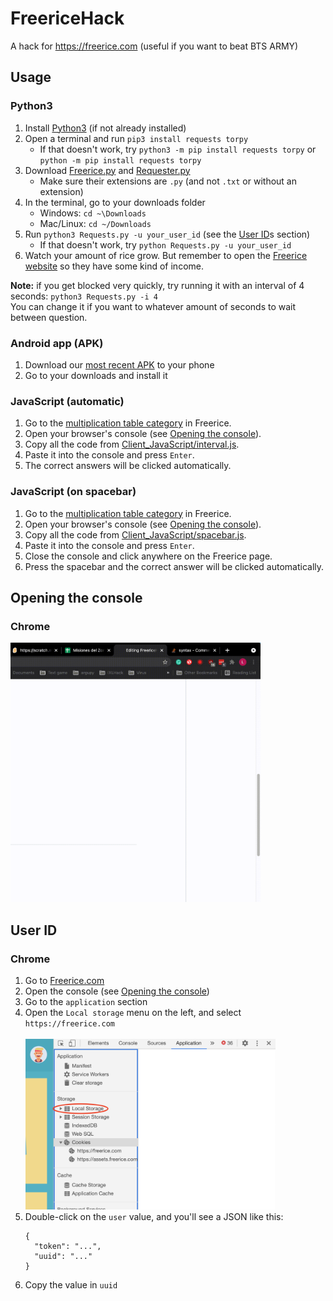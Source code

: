 # FreericeHack
A hack for https://freerice.com (useful if you want to beat BTS ARMY)

## Usage
### Python3
1. Install [Python3](https://python.org) (if not already installed)
2. Open a terminal and run `pip3 install requests torpy`
   - If that doesn't work, try `python3 -m pip install requests torpy` or `python -m pip install requests torpy`
3. Download [Freerice.py](Freerice.py) and [Requester.py](Requester.py)
   - Make sure their extensions are `.py` (and not `.txt` or without an extension)
4. In the terminal, go to your downloads folder
   - Windows: `cd ~\Downloads`
   - Mac/Linux: `cd ~/Downloads`
5. Run `python3 Requests.py -u your_user_id` (see the [User ID](#user-id)s section)
   - If that doesn't work, try `python Requests.py -u your_user_id`
6. Watch your amount of rice grow. But remember to open the [Freerice website](https://freerice.com) so they have some kind of income.

**Note:** if you get blocked very quickly, try running it with an interval of 4 seconds: `python3 Requests.py -i 4`
<br>
You can change it if you want to whatever amount of seconds to wait between question.

### Android app (APK)
1. Download our [most recent APK](Client_APK/FreericeHack_v1_1.apk) to your phone
2. Go to your downloads and install it

### JavaScript (automatic)
1. Go to the [multiplication table category](https://freerice.com/categories/multiplication-table) in Freerice.
2. Open your browser's console (see [Opening the console](#opening-the-console)).
3. Copy all the code from [Client_JavaScript/interval.js](Client_JavaScript/interval.js).
4. Paste it into the console and press `Enter`.
5. The correct answers will be clicked automatically.

### JavaScript (on spacebar)
1. Go to the [multiplication table category](https://freerice.com/categories/multiplication-table) in Freerice.
2. Open your browser's console (see [Opening the console](#opening-the-console)).
3. Copy all the code from [Client_JavaScript/spacebar.js](Client_JavaScript/spacebar.js).
4. Paste it into the console and press `Enter`.
5. Close the console and click anywhere on the Freerice page.
6. Press the spacebar and the correct answer will be clicked automatically.

## Opening the console
### Chrome
<img alt="Screen recording" src="README_img2.gif" width="400" />

## User ID
### Chrome
1. Go to [Freerice.com](https://freerice.com)
2. Open the console (see [Opening the console](#opening-the-console))
3. Go to the `application` section
4. Open the `Local storage` menu on the left, and select `https://freerice.com`
<br><br><img alt="Screenshot" src="README_img1.png" width="400" />
5. Double-click on the `user` value, and you'll see a JSON like this:
   ```
   {
     "token": "...",
     "uuid": "..."
   }
   ```
6. Copy the value in `uuid`
